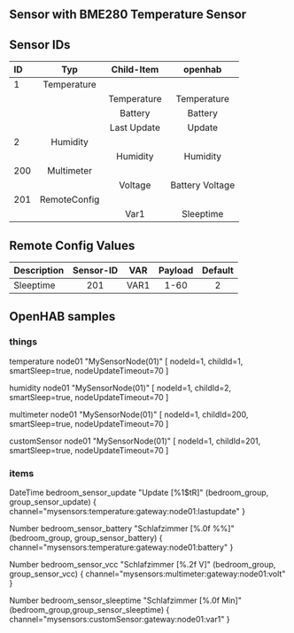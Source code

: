 ## Sensor with BME280 Temperature Sensor

## Sensor IDs
| ID | Typ | Child-Item | openhab |
|:--- |:-------:|:--------:|:--------:|
| 1  | Temperature | | |
|    |             |Temperature| Temperature|
|    |             |Battery| Battery|
|    |             |Last Update| Update|
| 2  | Humidity | | |
|    |             |Humidity| Humidity|
|200 | Multimeter |
|    |             |Voltage| Battery Voltage|
|201 | RemoteConfig | | |
|    |             |Var1| Sleeptime|

## Remote Config Values

| Description       | Sensor-ID          | VAR | Payload  |  Default |
| ------------- |:-------------:|:----:|:-----:|:-----:
| Sleeptime     | 201 | VAR1 | 1-60 | 2 |

## OpenHAB samples

### things
temperature     node01   "MySensorNode(01)"	[ nodeId=1, childId=1, smartSleep=true, nodeUpdateTimeout=70 ]

humidity        node01   "MySensorNode(01)"	[ nodeId=1, childId=2, smartSleep=true, nodeUpdateTimeout=70 ]

multimeter      node01   "MySensorNode(01)"	[ nodeId=1, childId=200, smartSleep=true, nodeUpdateTimeout=70 ]

customSensor    node01   "MySensorNode(01)"	[ nodeId=1, childId=201, smartSleep=true, nodeUpdateTimeout=70 ]


### items
DateTime bedroom_sensor_update				"Update [%1$tR]"					<clock>				(bedroom_group, group_sensor_update)							{ channel="mysensors:temperature:gateway:node01:lastupdate" }

Number	 bedroom_sensor_battery				"Schlafzimmer [%.0f %%]"			<battery>			(bedroom_group, group_sensor_battery)                           { channel="mysensors:temperature:gateway:node01:battery" }

Number	 bedroom_sensor_vcc					 "Schlafzimmer [%.2f V]"			 <energy>			 (bedroom_group, group_sensor_vcc)      						{ channel="mysensors:multimeter:gateway:node01:volt" }

Number   bedroom_sensor_sleeptime            "Schlafzimmer [%.0f Min]"          <sleeptime>         (bedroom_group,group_sensor_sleeptime)							{ channel="mysensors:customSensor:gateway:node01:var1" }
